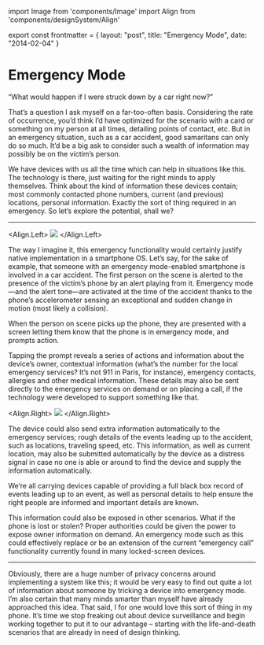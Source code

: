 import Image from 'components/Image'
import Align from 'components/designSystem/Align'

export const frontmatter = {
layout: "post",
title: "Emergency Mode",
date: "2014-02-04"
}

# Emergency Mode

“What would happen if I were struck down by a car right now?”

That’s a question I ask myself on a far-too-often basis. Considering the rate of
occurrence, you’d think I’d have optimized for the scenario with a card or
something on my person at all times, detailing points of contact, etc. But in an
emergency situation, such as a car accident, good samaritans can only do so
much. It’d be a big ask to consider such a wealth of information may possibly be
on the victim’s person.

We have devices with us all the time which can help in situations like this. The
technology is there, just waiting for the right minds to apply themselves. Think
about the kind of information these devices contain; most commonly contacted
phone numbers, current (and previous) locations, personal information. Exactly
the sort of thing required in an emergency. So let’s explore the potential,
shall we?

---

<Align.Left>
<Image src="2014/02/emergency-mode-home.png" />
</Align.Left>

The way I imagine it, this emergency functionality would certainly justify
native implementation in a smartphone OS. Let’s say, for the sake of example,
that someone with an emergency mode-enabled smartphone is involved in a car
accident. The first person on the scene is alerted to the presence of the
victim’s phone by an alert playing from it. Emergency mode—and the alert
tone—are activated at the time of the accident thanks to the phone’s
accelerometer sensing an exceptional and sudden change in motion (most likely a
collision).

When the person on scene picks up the phone, they are presented with a screen
letting them know that the phone is in emergency mode, and prompts action.

Tapping the prompt reveals a series of actions and information about the
device’s owner, contextual information (what’s the number for the local
emergency services? It’s not 911 in Paris, for instance), emergency contacts,
allergies and other medical information. These details may also be sent directly
to the emergency services on demand or on placing a call, if the technology were
developed to support something like that.

<Align.Right>
<Image src="2014/02/emergency-mode-detail.png" />
</Align.Right>

The device could also send extra information automatically to the emergency
services; rough details of the events leading up to the accident, such as
locations, traveling speed, etc. This information, as well as current location,
may also be submitted automatically by the device as a distress signal in case
no one is able or around to find the device and supply the information
automatically.

We’re all carrying devices capable of providing a full black box record of
events leading up to an event, as well as personal details to help ensure the
right people are informed and important details are known.

This information could also be exposed in other scenarios. What if the phone is
lost or stolen? Proper authorities could be given the power to expose owner
information on demand. An emergency mode such as this could effectively replace
or be an extension of the current “emergency call” functionality currently found
in many locked-screen devices.

---

Obviously, there are a huge number of privacy concerns around implementing a
system like this; it would be very easy to find out quite a lot of information
about someone by tricking a device into emergency mode. I’m also certain that
many minds smarter than myself have already approached this idea. That said, I
for one would love this sort of thing in my phone. It’s time we stop freaking
out about device surveillance and begin working together to put it to our
advantage – starting with the life-and-death scenarios that are already in need
of design thinking.
